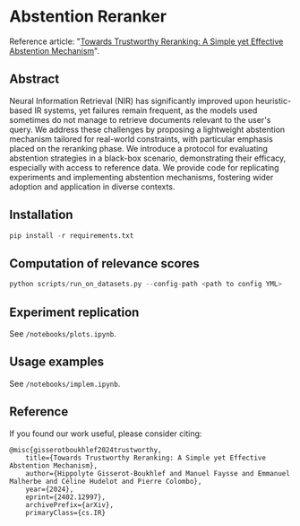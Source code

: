 # Abstention Reranker

Reference article: "[Towards Trustworthy Reranking: A Simple yet Effective Abstention Mechanism](https://arxiv.org/pdf/2402.12997.pdf)".

## Abstract

Neural Information Retrieval (NIR) has significantly improved upon heuristic-based IR systems, yet failures remain frequent, as the models used sometimes do not manage to retrieve documents relevant to the user's query. We address these challenges by proposing a lightweight abstention mechanism tailored for real-world constraints, with particular emphasis placed on the reranking phase. We introduce a protocol for evaluating abstention strategies in a black-box scenario, demonstrating their efficacy, especially with access to reference data. We provide code for replicating experiments and implementing abstention mechanisms, fostering wider adoption and application in diverse contexts.

## Installation
```python
pip install -r requirements.txt
```

## Computation of relevance scores

```python 
python scripts/run_on_datasets.py --config-path <path to config YML>
```

## Experiment replication

See `/notebooks/plots.ipynb`.

## Usage examples

See `/notebooks/implem.ipynb`.

## Reference

If you found our work useful, please consider citing:

```
@misc{gisserotboukhlef2024trustworthy,
    title={Towards Trustworthy Reranking: A Simple yet Effective Abstention Mechanism}, 
    author={Hippolyte Gisserot-Boukhlef and Manuel Faysse and Emmanuel Malherbe and Céline Hudelot and Pierre Colombo},
    year={2024},
    eprint={2402.12997},
    archivePrefix={arXiv},
    primaryClass={cs.IR}
```
